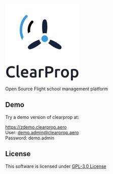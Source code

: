 ![alt text](https://github.com/neppoz/clearprop/blob/master/public/images/ClearProp_textdown.svg)

Open Source Flight school management platform

## Demo

Try a demo version of clearprop at:

<https://zdemo.clearprop.aero>
<br>
User: demo.admin@clearprop.aero
<br>
Password: demo.admin

## License

This software is licensed under [GPL-3.0 License](https://github.com/neppoz/clearprop/blob/master/LICENSE)




